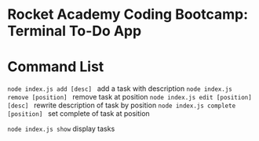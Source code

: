 # Rocket Academy Coding Bootcamp: Terminal To-Do App

# Command List
```node index.js add [desc] ``` add a task with description
```node index.js remove [position] ``` remove task at position 
```node index.js edit [position] [desc] ``` rewrite description of task by position
```node index.js complete [position] ``` set complete of task at position

```node index.js show``` display tasks